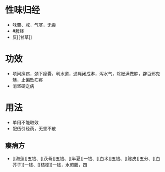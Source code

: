 # 性味归经
- 味苦、咸，气寒，无毒
- #脾经 
- 反[[甘草]]
# 功效
- 项间瘰疬，颈下瘿囊，利水道，通癃闭成淋，泻水气，除胀满做肿，辟百邪鬼魅，止偏坠疝疼
- 消坚硬之病
# 用法
- 单用不能取效
- 配伍引经药，无坚不散
## 瘿病方
- [[海藻]]五钱、[[茯苓]]五钱、[[半夏]]一钱、[[白术]]五钱、[[陈皮]]五分、[[白芥子]]一钱、[[桔梗]]一钱，水煎服，四 